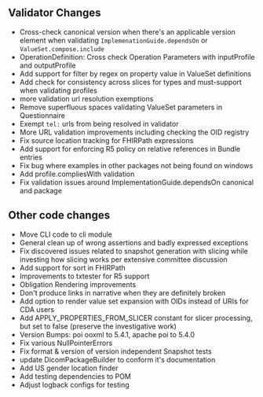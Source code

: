 ## Validator Changes

* Cross-check canonical version when there's an applicable version element when validating `ImplemenationGuide.dependsOn` or `ValueSet.compose.include`
* OperationDefinition: Cross check Operation Parameters with inputProfile and outputProfile
* Add support for filter by regex on property value in ValueSet definitions
* Add check for consistency across slices for types and must-support when validating profiles
* more validation url resolution exemptions
* Remove superfluous spaces validating ValueSet parameters in Questionnaire 
* Exempt `tel:` urls from being resolved in validator
* More URL validation improvements including checking the OID registry
* Fix source location tracking for FHIRPath expressions
* Add support for enforcing R5 policy on relative references in Bundle entries
* Fix bug where examples in other packages not being found on windows
* Add profile.compliesWith validation
* Fix validation issues around ImplementationGuide.dependsOn canonical and package

## Other code changes

* Move CLI code to cli module
* General clean up of wrong assertions and badly expressed exceptions
* Fix discovered issues related to snapshot generation with slicing while investing how slicing works per extensive committee discussion
* Add support for sort in FHIRPath
* Improvements to txtester for R5 support
* Obligation Rendering improvements
* Don't produce links in narrative when they are definitely broken
* Add option to render value set expansion with OIDs instead of URIs for CDA users
* Add APPLY_PROPERTIES_FROM_SLICER constant for slicer processing, but set to false (preserve the investigative work)
* Version Bumps: poi ooxml to 5.4.1, apache poi to 5.4.0
* Fix various NullPointerErrors
* Fix format & version of version independent Snapshot tests
* update DicomPackageBuilder to conform it's documentation
* Add US gender location finder
* Add testing dependencies to POM
* Adjust logback configs for testing
